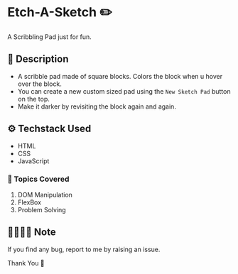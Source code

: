 # Etch-A-Sketch ✏️

A Scribbling Pad just for fun.

## 📝 Description 

- A scribble pad made of square blocks. Colors the block when u hover over the block.
- You can create a new custom sized pad using the ```New Sketch Pad``` button on the top.
- Make it darker by revisiting the block again and again.

## ⚙️ Techstack Used

- HTML
- CSS
- JavaScript

### 📃 Topics Covered

1. DOM Manipulation
2. FlexBox
3. Problem Solving

## 🫱🏼‍🫲🏼 Note

If you find any bug, report to me by raising an issue.<br>

Thank You 🙂
